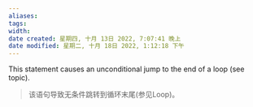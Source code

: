 ```yaml
---
aliases: 
tags: 
width:
date created: 星期四, 十月 13日 2022, 7:07:41 晚上
date modified: 星期二, 十月 18日 2022, 1:12:18 下午
---
```

This statement causes an unconditional jump to the end of a loop (see topic).
>该语句导致无条件跳转到循环末尾(参见Loop)。
